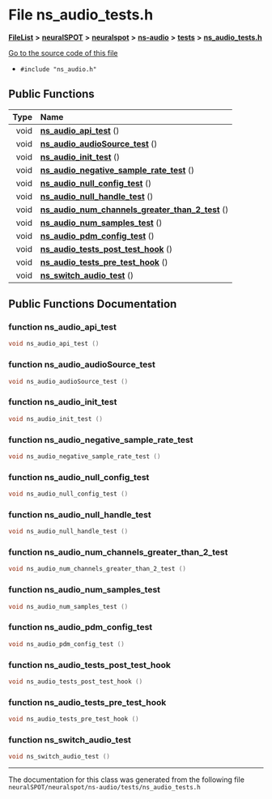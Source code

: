 

# File ns\_audio\_tests.h



[**FileList**](files.md) **>** [**neuralSPOT**](dir_75594cce7c7773aa3cb253214bf56510.md) **>** [**neuralspot**](dir_b737d82f35ec218ac5a7ef4105db9c0e.md) **>** [**ns-audio**](dir_45211a8475460839574f71aa108f4957.md) **>** [**tests**](dir_ebce5d9663c103d379a321152159c42b.md) **>** [**ns\_audio\_tests.h**](ns__audio__tests_8h.md)

[Go to the source code of this file](ns__audio__tests_8h_source.md)



* `#include "ns_audio.h"`





































## Public Functions

| Type | Name |
| ---: | :--- |
|  void | [**ns\_audio\_api\_test**](#function-ns_audio_api_test) () <br> |
|  void | [**ns\_audio\_audioSource\_test**](#function-ns_audio_audiosource_test) () <br> |
|  void | [**ns\_audio\_init\_test**](#function-ns_audio_init_test) () <br> |
|  void | [**ns\_audio\_negative\_sample\_rate\_test**](#function-ns_audio_negative_sample_rate_test) () <br> |
|  void | [**ns\_audio\_null\_config\_test**](#function-ns_audio_null_config_test) () <br> |
|  void | [**ns\_audio\_null\_handle\_test**](#function-ns_audio_null_handle_test) () <br> |
|  void | [**ns\_audio\_num\_channels\_greater\_than\_2\_test**](#function-ns_audio_num_channels_greater_than_2_test) () <br> |
|  void | [**ns\_audio\_num\_samples\_test**](#function-ns_audio_num_samples_test) () <br> |
|  void | [**ns\_audio\_pdm\_config\_test**](#function-ns_audio_pdm_config_test) () <br> |
|  void | [**ns\_audio\_tests\_post\_test\_hook**](#function-ns_audio_tests_post_test_hook) () <br> |
|  void | [**ns\_audio\_tests\_pre\_test\_hook**](#function-ns_audio_tests_pre_test_hook) () <br> |
|  void | [**ns\_switch\_audio\_test**](#function-ns_switch_audio_test) () <br> |




























## Public Functions Documentation




### function ns\_audio\_api\_test 

```C++
void ns_audio_api_test () 
```






### function ns\_audio\_audioSource\_test 

```C++
void ns_audio_audioSource_test () 
```






### function ns\_audio\_init\_test 

```C++
void ns_audio_init_test () 
```






### function ns\_audio\_negative\_sample\_rate\_test 

```C++
void ns_audio_negative_sample_rate_test () 
```






### function ns\_audio\_null\_config\_test 

```C++
void ns_audio_null_config_test () 
```






### function ns\_audio\_null\_handle\_test 

```C++
void ns_audio_null_handle_test () 
```






### function ns\_audio\_num\_channels\_greater\_than\_2\_test 

```C++
void ns_audio_num_channels_greater_than_2_test () 
```






### function ns\_audio\_num\_samples\_test 

```C++
void ns_audio_num_samples_test () 
```






### function ns\_audio\_pdm\_config\_test 

```C++
void ns_audio_pdm_config_test () 
```






### function ns\_audio\_tests\_post\_test\_hook 

```C++
void ns_audio_tests_post_test_hook () 
```






### function ns\_audio\_tests\_pre\_test\_hook 

```C++
void ns_audio_tests_pre_test_hook () 
```






### function ns\_switch\_audio\_test 

```C++
void ns_switch_audio_test () 
```




------------------------------
The documentation for this class was generated from the following file `neuralSPOT/neuralspot/ns-audio/tests/ns_audio_tests.h`

